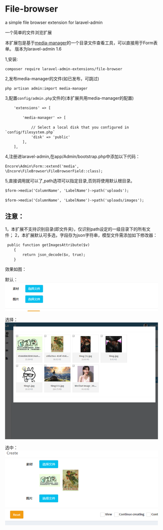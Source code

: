 File-browser
======
a simple file browser extension for laravel-admin

一个简单的文件浏览扩展

本扩展包是基于[media-manager](https://github.com/laravel-admin-extensions/media-manager)的一个目录文件查看工具，可以直接用于Form表单。
版本为laravel-admin 1.6

1,安装:
````
composer require laravel-admin-extensions/file-browser
````

2,发布media-manager的文件(如已发布，可跳过)
````
php artisan admin:import media-manager
````

3,配置`config/admin.php`文件的(本扩展共用media-manager的配置)
````
    'extensions' => [

        'media-manager' => [
        
            // Select a local disk that you configured in `config/filesystem.php`
            'disk' => 'public'
        ],
    ],

````

4,注册进laravel-admin,在app/Admin/bootstrap.php中添加以下代码：
````
Encore\Admin\Form::extend('media', \Encore\FileBrowser\FileBrowserField::class);
````

5,直接调用就可以了,path选项可以指定目录,否则将使用默认根目录。
````
$form->media('ColumnName', 'LabelName')->path('uploads');

$form->media('ColumnName', 'LabelName')->path('uploads/images');
````
注意：
---
1，本扩展不支持识别目录(即文件夹)，仅识别path设定的一级目录下的所有文件；
2，本扩展默认可多选，字段存为json字符串，模型文件需添加如下修改器：
```
 public function getImagesAttribute($v)
    {
        return json_decode($v, true);
    }
```
效果如图：

默认：![](default.png)

选择：![](select.png)

选中：![](selected.png)
